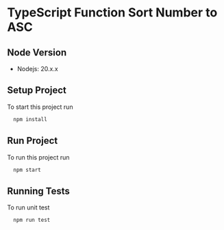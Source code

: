 # TypeScript Function Sort Number to ASC

## Node Version

- Nodejs: 20.x.x
## Setup Project

To start this project run

```bash
  npm install
```

## Run Project

To run this project run

```bash
  npm start
```

## Running Tests

To run unit test

```bash
  npm run test
```

